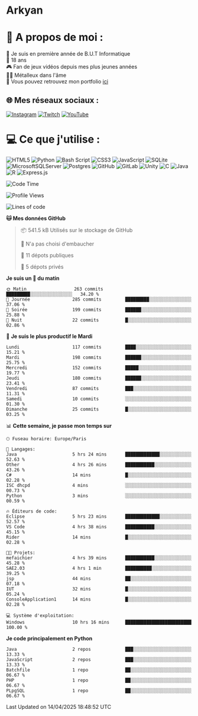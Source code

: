 # Arkyan
 # 💫 A propos de moi :
📖 Je suis en première année de B.U.T Informatique  
🎂 18 ans  
🎮 Fan de jeux vidéos depuis mes plus jeunes années  
🤘🏻 Métalleux dans l'âme  
📕 Vous pouvez retrouvez mon portfolio [ici](https://arkyanportfolio.netlify.app/)

## 🌐 Mes réseaux sociaux :
[![Instagram](https://img.shields.io/badge/Instagram-%23E4405F.svg?logo=Instagram&logoColor=white)](https://instagram.com/arkyan25) [![Twitch](https://img.shields.io/badge/Twitch-%239146FF.svg?logo=Twitch&logoColor=white)](https://twitch.tv/arkyan_) [![YouTube](https://img.shields.io/badge/YouTube-%23FF0000.svg?logo=YouTube&logoColor=white)](https://youtube.com/@arkyan_) 

# 💻 Ce que j'utilise :
![HTML5](https://img.shields.io/badge/html5-%23E34F26.svg?style=for-the-badge&logo=html5&logoColor=white) ![Python](https://img.shields.io/badge/python-3670A0?style=for-the-badge&logo=python&logoColor=ffdd54) ![Bash Script](https://img.shields.io/badge/bash_script-%23121011.svg?style=for-the-badge&logo=gnu-bash&logoColor=white) ![CSS3](https://img.shields.io/badge/css3-%231572B6.svg?style=for-the-badge&logo=css3&logoColor=white) ![JavaScript](https://img.shields.io/badge/javascript-%23323330.svg?style=for-the-badge&logo=javascript&logoColor=%23F7DF1E) ![SQLite](https://img.shields.io/badge/sqlite-%2307405e.svg?style=for-the-badge&logo=sqlite&logoColor=white) ![MicrosoftSQLServer](https://img.shields.io/badge/Microsoft%20SQL%20Server-CC2927?style=for-the-badge&logo=microsoft%20sql%20server&logoColor=white) ![Postgres](https://img.shields.io/badge/postgres-%23316192.svg?style=for-the-badge&logo=postgresql&logoColor=white) ![GitHub](https://img.shields.io/badge/github-%23121011.svg?style=for-the-badge&logo=github&logoColor=white) ![GitLab](https://img.shields.io/badge/gitlab-%23181717.svg?style=for-the-badge&logo=gitlab&logoColor=white) ![Unity](https://img.shields.io/badge/unity-%23000000.svg?style=for-the-badge&logo=unity&logoColor=white)  ![C](https://img.shields.io/badge/c-%2300599C.svg?style=for-the-badge&logo=c&logoColor=white) ![Java](https://img.shields.io/badge/java-%23ED8B00.svg?style=for-the-badge&logo=openjdk&logoColor=white) ![R](https://img.shields.io/badge/r-%23276DC3.svg?style=for-the-badge&logo=r&logoColor=white) ![Express.js](https://img.shields.io/badge/express.js-%23404d59.svg?style=for-the-badge&logo=express&logoColor=%2361DAFB)

<!--START_SECTION:waka-->
![Code Time](http://img.shields.io/badge/Code%20Time-307%20hrs%2055%20mins-blue)

![Profile Views](http://img.shields.io/badge/Vues%20du%20profil-0-blue)

![Lines of code](https://img.shields.io/badge/Depuis%20Hello%20World%2C%20j%27ai%20%C3%A9crit-3.8%20million%20Lignes%20de%20code-blue)

**🐱 Mes données GitHub** 

> 📦 541.5 kB Utilisés sur le stockage de GitHub 
 > 
> 🚫 N'a pas choisi d'embaucher
 > 
> 📜 11 dépots publiques 
 > 
> 🔑 5 dépots privés 
 > 
**Je suis un 🐤 du matin** 

```text
🌞 Matin                  263 commits         █████████░░░░░░░░░░░░░░░░   34.20 % 
🌆 Journée                285 commits         █████████░░░░░░░░░░░░░░░░   37.06 % 
🌃 Soirée                 199 commits         ██████░░░░░░░░░░░░░░░░░░░   25.88 % 
🌙 Nuit                   22 commits          █░░░░░░░░░░░░░░░░░░░░░░░░   02.86 % 
```
📅 **Je suis le plus productif le Mardi** 

```text
Lundi                    117 commits         ████░░░░░░░░░░░░░░░░░░░░░   15.21 % 
Mardi                    198 commits         ██████░░░░░░░░░░░░░░░░░░░   25.75 % 
Mercredi                 152 commits         █████░░░░░░░░░░░░░░░░░░░░   19.77 % 
Jeudi                    180 commits         ██████░░░░░░░░░░░░░░░░░░░   23.41 % 
Vendredi                 87 commits          ███░░░░░░░░░░░░░░░░░░░░░░   11.31 % 
Samedi                   10 commits          ░░░░░░░░░░░░░░░░░░░░░░░░░   01.30 % 
Dimanche                 25 commits          █░░░░░░░░░░░░░░░░░░░░░░░░   03.25 % 
```


📊 **Cette semaine, je passe mon temps sur** 

```text
🕑︎ Fuseau horaire: Europe/Paris

💬 Langages: 
Java                     5 hrs 24 mins       █████████████░░░░░░░░░░░░   52.63 % 
Other                    4 hrs 26 mins       ███████████░░░░░░░░░░░░░░   43.26 % 
C#                       14 mins             █░░░░░░░░░░░░░░░░░░░░░░░░   02.28 % 
ISC dhcpd                4 mins              ░░░░░░░░░░░░░░░░░░░░░░░░░   00.73 % 
Python                   3 mins              ░░░░░░░░░░░░░░░░░░░░░░░░░   00.59 % 

🔥 Éditeurs de code: 
Eclipse                  5 hrs 23 mins       █████████████░░░░░░░░░░░░   52.57 % 
VS Code                  4 hrs 38 mins       ███████████░░░░░░░░░░░░░░   45.15 % 
Rider                    14 mins             █░░░░░░░░░░░░░░░░░░░░░░░░   02.28 % 

🐱‍💻 Projets: 
mefaichier               4 hrs 39 mins       ███████████░░░░░░░░░░░░░░   45.28 % 
SAE2.03                  4 hrs 1 min         ██████████░░░░░░░░░░░░░░░   39.25 % 
jsp                      44 mins             ██░░░░░░░░░░░░░░░░░░░░░░░   07.18 % 
IUT                      32 mins             █░░░░░░░░░░░░░░░░░░░░░░░░   05.24 % 
ConsoleApplication1      14 mins             █░░░░░░░░░░░░░░░░░░░░░░░░   02.28 % 

💻 Système d'exploitation: 
Windows                  10 hrs 16 mins      █████████████████████████   100.00 % 
```

**Je code principalement en Python** 

```text
Java                     2 repos             ███░░░░░░░░░░░░░░░░░░░░░░   13.33 % 
JavaScript               2 repos             ███░░░░░░░░░░░░░░░░░░░░░░   13.33 % 
Batchfile                1 repo              ██░░░░░░░░░░░░░░░░░░░░░░░   06.67 % 
PHP                      1 repo              ██░░░░░░░░░░░░░░░░░░░░░░░   06.67 % 
PLpgSQL                  1 repo              ██░░░░░░░░░░░░░░░░░░░░░░░   06.67 % 
```




 Last Updated on 14/04/2025 18:48:52 UTC
<!--END_SECTION:waka-->

<!--START_SECTION:SHOW_PROJECTS-->
<!--END_SECTION:SHOW_PROJECTS-->

<!--START_SECTION:SHOW_LINES_OF_CODE-->
<!--END_SECTION:SHOW_LINES_OF_CODE-->

<!--START_SECTION:SHOW_TOTAL_CODE_TIME-->
<!--END_SECTION:SHOW_TOTAL_CODE_TIME-->

<!--START_SECTION:SHOW_PROFILE_VIEWS-->
<!--END_SECTION:SHOW_PROFILE_VIEWS-->

<!--START_SECTION:SHOW_COMMIT-->
<!--END_SECTION:SHOW_COMMIT-->

<!--START_SECTION:SHOW_DAYS_OF_WEEK-->
<!--END_SECTION:SHOW_DAYS_OF_WEEK-->

<!--START_SECTION:SHOW_LANGUAGE-->
<!--END_SECTION:SHOW_LANGUAGE-->

<!--START_SECTION:SHOW_TIMEZONE-->
<!--END_SECTION:SHOW_TIMEZONE-->

<!--START_SECTION:SHOW_LANGUAGE_PER_REPO-->
<!--END_SECTION:SHOW_LANGUAGE_PER_REPO-->

<!--START_SECTION:SHOW_SHORT_INFO-->
<!--END_SECTION:SHOW_SHORT_INFO-->
